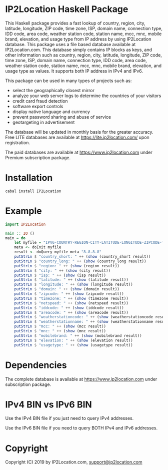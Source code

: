 IP2Location Haskell Package
===========================

This Haskell package provides a fast lookup of country, region, city, latitude, longitude, ZIP code, time zone, ISP, domain name, connection type, IDD code, area code, weather station code, station name, mcc, mnc, mobile brand, elevation, and usage type from IP address by using IP2Location database. This package uses a file based database available at IP2Location.com. This database simply contains IP blocks as keys, and other information such as country, region, city, latitude, longitude, ZIP code, time zone, ISP, domain name, connection type, IDD code, area code, weather station code, station name, mcc, mnc, mobile brand, elevation, and usage type as values. It supports both IP address in IPv4 and IPv6.

This package can be used in many types of projects such as:

 - select the geographically closest mirror
 - analyze your web server logs to determine the countries of your visitors
 - credit card fraud detection
 - software export controls
 - display native language and currency 
 - prevent password sharing and abuse of service 
 - geotargeting in advertisement

The database will be updated in monthly basis for the greater accuracy. Free LITE databases are available at https://lite.ip2location.com/ upon registration.

The paid databases are available at https://www.ip2location.com under Premium subscription package.


Installation
=======

```
cabal install IP2Location
```

Example
=======

```haskell
import IP2Location

main :: IO ()
main = do
    let myfile = "IPV6-COUNTRY-REGION-CITY-LATITUDE-LONGITUDE-ZIPCODE-TIMEZONE-ISP-DOMAIN-NETSPEED-AREACODE-WEATHER-MOBILE-ELEVATION-USAGETYPE.BIN"
    meta <- doInit myfile
    result <- doQuery myfile meta "8.8.8.8"
    putStrLn $ "country_short: " ++ (show (country_short result))
    putStrLn $ "country_long: " ++ (show (country_long result))
    putStrLn $ "region: " ++ (show (region result))
    putStrLn $ "city: " ++ (show (city result))
    putStrLn $ "isp: " ++ (show (isp result))
    putStrLn $ "latitude: " ++ (show (latitude result))
    putStrLn $ "longitude: " ++ (show (longitude result))
    putStrLn $ "domain: " ++ (show (domain result))
    putStrLn $ "zipcode: " ++ (show (zipcode result))
    putStrLn $ "timezone: " ++ (show (timezone result))
    putStrLn $ "netspeed: " ++ (show (netspeed result))
    putStrLn $ "iddcode: " ++ (show (iddcode result))
    putStrLn $ "areacode: " ++ (show (areacode result))
    putStrLn $ "weatherstationcode: " ++ (show (weatherstationcode result))
    putStrLn $ "weatherstationname: " ++ (show (weatherstationname result))
    putStrLn $ "mcc: " ++ (show (mcc result))
    putStrLn $ "mnc: " ++ (show (mnc result))
    putStrLn $ "mobilebrand: " ++ (show (mobilebrand result))
    putStrLn $ "elevation: " ++ (show (elevation result))
    putStrLn $ "usagetype: " ++ (show (usagetype result))
```

Dependencies
============

The complete database is available at https://www.ip2location.com under subscription package.


IPv4 BIN vs IPv6 BIN
====================
Use the IPv4 BIN file if you just need to query IPv4 addresses.

Use the IPv6 BIN file if you need to query BOTH IPv4 and IPv6 addresses.


Copyright
=========

Copyright (C) 2019 by IP2Location.com, support@ip2location.com
